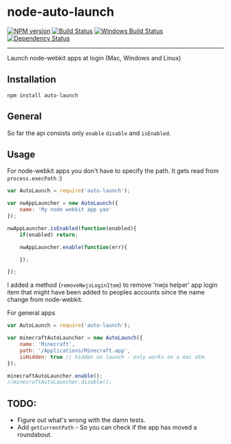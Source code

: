 node-auto-launch
==============

[![NPM version][npm-image]][npm-url] [![Build Status][travis-image]][travis-url] [![Windows Build Status][appveyor-image]][appveyor-url] [![Dependency Status][depstat-image]][depstat-url]

---

Launch node-webkit apps at login (Mac, Windows and Linux)

## Installation

`npm install auto-launch`

## General

So far the api consists only `enable` `disable` and `isEnabled`.

## Usage

For node-webkit apps you don't have to specify the path. It gets read from `process.execPath` :)

```javascript
var AutoLaunch = require('auto-launch');

var nwAppLauncher = new AutoLaunch({
	name: 'My node webkit app yao'
});

nwAppLauncher.isEnabled(function(enabled){
	if(enabled) return;

	nwAppLauncher.enable(function(err){

	});

});
```

I added a method (`removeNwjsLoginItem`) to remove 'nwjs helper' app login item that might have been added to peoples accounts since the name change from node-webkit.

For general apps

```javascript
var AutoLaunch = require('auto-launch');

var minecraftAutoLauncher = new AutoLaunch({
	name: 'Minecraft',
	path: '/Applications/Minecraft.app',
	isHidden: true // hidden on launch - only works on a mac atm.
});

minecraftAutoLauncher.enable();
//minecraftAutoLauncher.disable();
```

## TODO:

- Figure out what's wrong with the damn tests.
- Add `getCurrentPath` - So you can check if the app has moved a roundabout.


[npm-url]: https://npmjs.org/package/auto-launch
[npm-image]: http://img.shields.io/npm/v/auto-launch.svg?style=flat

[appveyor-url]: https://ci.appveyor.com/project/adam-lynch/node-auto-launch/branch/master
[appveyor-image]: https://ci.appveyor.com/api/projects/status/0sraxp65vrj2axc3/branch/master?svg=true

[travis-url]: http://travis-ci.org/Teamwork/node-auto-launch
[travis-image]: http://img.shields.io/travis/Teamwork/node-auto-launch.svg?style=flat

[depstat-url]: https://david-dm.org/teamwork/auto-launch
[depstat-image]: https://david-dm.org/teamwork/auto-launch.svg?style=flat